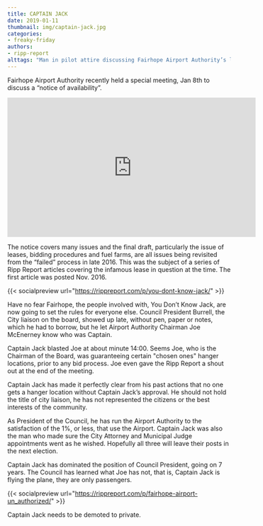 ```yaml
---
title: CAPTAIN JACK
date: 2019-01-11
thumbnail: img/captain-jack.jpg
categories:
- freaky-friday
authors:
- ripp-report
alttags: "Man in pilot attire discussing Fairhope Airport Authority’s lease & bidding procedures review"
---
```

Fairhope Airport Authority recently held a special meeting, Jan 8th to discuss a “notice of availability”.

<iframe width="560" height="315" src="https://www.youtube.com/embed/g4glwEIDhm0" frameborder="0" allowfullscreen></iframe>

The notice covers many issues and the final draft, particularly the issue of leases, bidding procedures and fuel farms, are all issues being revisited from the “failed” process in late 2016. This was the subject of a series of Ripp Report articles covering the infamous lease in question at the time. The first article was posted Nov. 2016.

{{< socialpreview url="https://rippreport.com/p/you-dont-know-jack/" >}}

Have no fear Fairhope, the people involved with, You Don’t Know Jack, are now going to set the rules for everyone else. Council President Burrell, the City liaison on the board, showed up late, without pen, paper or notes, which he had to borrow, but he let Airport Authority Chairman Joe McEnerney know who was Captain.

Captain Jack blasted Joe at about minute 14:00. Seems Joe, who is the Chairman of the Board, was guaranteeing certain "chosen ones" hanger locations, prior to any bid process. Joe even gave the Ripp Report a shout out at the end of the meeting.

Captain Jack has made it perfectly clear from his past actions that no one gets a hanger location without Captain Jack’s approval. He should not hold the title of city liaison, he has not represented the citizens or the best interests of the community.

As President of the Council, he has run the Airport Authority to the satisfaction of the 1%, or less, that use the Airport. Captain Jack was also the man who made sure the City Attorney and Municipal Judge appointments went as he wished. Hopefully all three will leave their posts in the next election.

Captain Jack has dominated the position of Council President, going on 7 years. The Council has learned what Joe has not, that is, Captain Jack is flying the plane, they are only passengers.

{{< socialpreview url="https://rippreport.com/p/fairhope-airport-un_authorized/" >}}

Captain Jack needs to be demoted to private.
